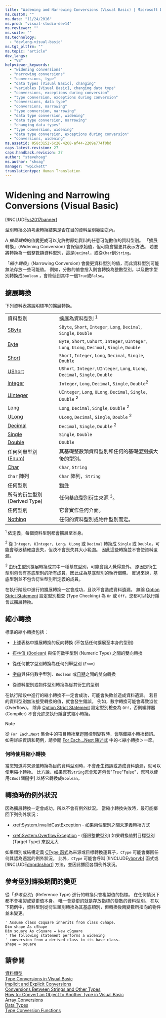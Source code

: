```yaml
---
title: "Widening and Narrowing Conversions (Visual Basic) | Microsoft Docs"
ms.custom: ""
ms.date: "11/24/2016"
ms.prod: "visual-studio-dev14"
ms.reviewer: ""
ms.suite: ""
ms.technology: 
  - "devlang-visual-basic"
ms.tgt_pltfrm: ""
ms.topic: "article"
dev_langs: 
  - "VB"
helpviewer_keywords: 
  - "widening conversions"
  - "narrowing conversions"
  - "conversions, type"
  - "data types [Visual Basic], changing"
  - "variables [Visual Basic], changing data type"
  - "conversions, exceptions during conversion"
  - "type conversion, exceptions during conversion"
  - "conversions, data type"
  - "conversions, narrowing"
  - "type conversion, narrowing"
  - "data type conversion, widening"
  - "data type conversion, narrowing"
  - "changing data types"
  - "type conversion, widening"
  - "data type conversion, exceptions during conversion"
  - "conversions, widening"
ms.assetid: 058c3152-6c28-4268-af44-2209e774f0bd
caps.latest.revision: 27
caps.handback.revision: 27
author: "stevehoag"
ms.author: "shoag"
manager: "wpickett"
translationtype: Human Translation
---
```

# Widening and Narrowing Conversions (Visual Basic)
[!INCLUDE[vs2017banner](../../../../csharp/includes/vs2017banner.md)]

型別轉換必須考慮轉換結果是否在目的資料型別範圍之內。  
  
 A *擴展轉換*的值變更成可以允許對原始資料的任意可能數值的資料型別。  「擴展轉換」\(Widening Conversion\) 會保留原始值，但可能會變更其表示方法。  若要將轉換為一個整數類資料型別，這是`Decimal`，或從`Char`到`String`。  
  
 「*縮小轉換*」\(Narrowing Conversion\) 會變更資料型別的值，而此資料型別可能無法存放一些可能值。  例如，分數的值會捨入則會轉換為整數型別，以及數字型別轉換成`Boolean` ，會降低到其中一個`True`或`False`。  
  
## 擴展轉換  
 下列資料表將說明標準的擴展轉換。  
  
|||  
|-|-|  
|資料型別|擴展為資料型別 <sup>1</sup>|  
|[SByte](../../../../visual-basic/language-reference/data-types/sbyte-data-type.md)|`SByte`, `Short`, `Integer`, `Long`, `Decimal`, `Single`, `Double`|  
|[Byte](../../../../visual-basic/language-reference/data-types/byte-data-type.md)|`Byte`, `Short`, `UShort`, `Integer`, `UInteger`, `Long`, `ULong`, `Decimal`, `Single`, `Double`|  
|[Short](../../../../visual-basic/language-reference/data-types/short-data-type.md)|`Short`, `Integer`, `Long`, `Decimal`, `Single`, `Double`|  
|[UShort](../../../../visual-basic/language-reference/data-types/ushort-data-type.md)|`UShort`, `Integer`, `UInteger`, `Long`, `ULong`, `Decimal`, `Single`, `Double`|  
|[Integer](../../../../visual-basic/language-reference/data-types/integer-data-type.md)|`Integer`, `Long`, `Decimal`, `Single`, `Double`<sup>2</sup>|  
|[UInteger](../../../../visual-basic/language-reference/data-types/uinteger-data-type.md)|`UInteger`, `Long`, `ULong`, `Decimal`, `Single`, `Double` <sup>2</sup>|  
|[Long](../../../../visual-basic/language-reference/data-types/long-data-type.md)|`Long`, `Decimal`, `Single`, `Double` <sup>2</sup>|  
|[ULong](../../../../visual-basic/language-reference/data-types/ulong-data-type.md)|`ULong`, `Decimal`, `Single`, `Double` <sup>2</sup>|  
|[Decimal](../../../../visual-basic/language-reference/data-types/decimal-data-type.md)|`Decimal`, `Single`, `Double` <sup>2</sup>|  
|[Single](../../../../visual-basic/language-reference/data-types/single-data-type.md)|`Single`, `Double`|  
|[Double](../../../../visual-basic/language-reference/data-types/double-data-type.md)|`Double`|  
|任何列舉型別 \([Enum](../../../../visual-basic/language-reference/statements/enum-statement.md)\)|其基礎整數類資料型別和任何的基礎型別擴大後的型別。|  
|[Char](../../../../visual-basic/language-reference/data-types/char-data-type.md)|`Char`, `String`|  
|`Char` 陣列|`Char` 陣列，`String`|  
|任何型別|[物件](../../../../visual-basic/language-reference/data-types/object-data-type.md)|  
|所有的衍生型別 \(Derived Type\)|任何基底型別衍生來源 <sup>3</sup>。|  
|任何型別|它會實作任何介面。|  
|[Nothing](../../../../visual-basic/language-reference/nothing.md)|任何的資料型別或物件型別而定。|  
  
 <sup>1</sup> 依定義，每個資料型別都會擴展至本身。  
  
 <sup>2</sup> 從 `Integer`、`UInteger`、`Long`、`ULong` 或 `Decimal` 轉換成 `Single` 或 `Double`，可能會導致精確度喪失，但決不會喪失其大小範圍。  因此這些轉換並不會使資料遺漏。  
  
 <sup>3</sup> 由衍生型別擴展轉換成其中一種基底型別，可能會讓人覺得意外。  原因是衍生型別包含有基底型別的所有成員，因此成為基底型別的執行個體。  反過來說，基底型別並不包含衍生型別所定義的成員。  
  
 在執行階段中進行的擴展轉換一定會成功，且決不會造成資料遺漏。  無論 [Option Strict Statement](../../../../visual-basic/language-reference/statements/option-strict-statement.md) 設定型別檢查 \(Type Checking\) 為 `On` 或 `Off`，您都可以執行隱含式擴展轉換。  
  
## 縮小轉換  
 標準的縮小轉換包括：  
  
-   上述表格中擴展轉換的反向轉換 \(不包括任何擴展至本身的型別\)  
  
-   [布林值 \(Boolean\)](../../../../visual-basic/language-reference/data-types/boolean-data-type.md) 與任何數字型別 \(Numeric Type\) 之間的雙向轉換  
  
-   從任何數字型別轉換為任何列舉型別 \(`Enum`\)  
  
-   [字串](../../../../visual-basic/language-reference/data-types/string-data-type.md)與任何數字型別、`Boolean` 或[日期](../../../../visual-basic/language-reference/data-types/date-data-type.md)之間的雙向轉換  
  
-   從資料型別或物件型別轉換為從其衍生的型別  
  
 在執行階段中進行的縮小轉換不一定會成功，可能會失敗並造成資料遺漏。  若目的資料型別無法接受轉換的值，就會發生錯誤。  例如，數字轉換可能會導致溢位 \(Overflow\)。  除非 [Option Strict Statement](../../../../visual-basic/language-reference/statements/option-strict-statement.md) 設定型別檢查為 `Off`，否則編譯器 \(Compiler\) 不會允許您執行隱含式縮小轉換。  
  
> [!NOTE]
>  從 `For Each…Next` 集合中的項目轉換至迴圈控制變數時，會隱藏縮小轉換錯誤。  如需詳細資訊和範例，請參閱 [For Each...Next 陳述式](../../../../visual-basic/language-reference/statements/for-each-next-statement.md) 中的＜縮小轉換＞一節。  
  
### 何時使用縮小轉換  
 當您知道將來源值轉換為目的資料型別時，不會產生錯誤或造成資料遺漏，就可以使用縮小轉換。  比方說，如果您有`String`您會知道包含"True"False"，您可以使用`CBool`關鍵字\] 以將它轉換成`Boolean`。  
  
## 轉換時的例外狀況  
 因為擴展轉換一定會成功，所以不會有例外狀況。  當縮小轉換失敗時，最可能擲回下列例外狀況：  
  
-   <xref:System.InvalidCastException> \- 如果兩個型別之間未定義轉換方式  
  
-   <xref:System.OverflowException> \- \(僅限整數型別\) 如果轉換值對目標型別 \(Target Type\) 來說太大  
  
 如果類別或結構定義 [CType 函式](../../../../visual-basic/language-reference/functions/ctype-function.md)為來源或目標轉換運算子，`CType` 可能會擲回任何其認為適當的例外狀況。  此外，`CType` 可能會呼叫 [!INCLUDE[vbprvb](../../../../csharp/programming-guide/concepts/linq/includes/vbprvb_md.md)] 函式或 [!INCLUDE[dnprdnshort](../../../../csharp/getting-started/includes/dnprdnshort_md.md)] 方法，並因此擲回各類例外狀況。  
  
## 參考型別轉換期間的變更  
 從「*參考型別*」\(Reference Type\) 進行的轉換只會複製值的指標。  在任何情況下都不會複製或變更值本身。  唯一會變更的就是存放指標的變數的資料型別。  在以下範例中，資料型別從衍生類別轉換為其基底類別，但轉換後兩變數所指向的物件並未變更。  
  
```  
' Assume class cSquare inherits from class cShape.  
Dim shape As cShape  
Dim square As cSquare = New cSquare  
' The following statement performs a widening  
' conversion from a derived class to its base class.  
shape = square  
```  
  
## 請參閱  
 [資料類型](../../../../visual-basic/programming-guide/language-features/data-types/index.md)   
 [Type Conversions in Visual Basic](../../../../visual-basic/programming-guide/language-features/data-types/type-conversions.md)   
 [Implicit and Explicit Conversions](../../../../visual-basic/programming-guide/language-features/data-types/implicit-and-explicit-conversions.md)   
 [Conversions Between Strings and Other Types](../../../../visual-basic/programming-guide/language-features/data-types/conversions-between-strings-and-other-types.md)   
 [How to: Convert an Object to Another Type in Visual Basic](../../../../visual-basic/programming-guide/language-features/data-types/how-to-convert-an-object-to-another-type.md)   
 [Array Conversions](../../../../visual-basic/programming-guide/language-features/data-types/array-conversions.md)   
 [Data Types](../../../../visual-basic/language-reference/data-types/data-type-summary.md)   
 [Type Conversion Functions](../../../../visual-basic/language-reference/functions/type-conversion-functions.md)